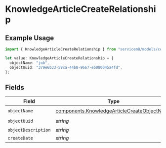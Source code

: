# KnowledgeArticleCreateRelationship

## Example Usage

```typescript
import { KnowledgeArticleCreateRelationship } from "servicem8/models/components";

let value: KnowledgeArticleCreateRelationship = {
  objectName: "job",
  objectUuid: "379e6b33-59ca-44b8-9667-eb080045a4fd",
};
```

## Fields

| Field                                                                                                      | Type                                                                                                       | Required                                                                                                   | Description                                                                                                |
| ---------------------------------------------------------------------------------------------------------- | ---------------------------------------------------------------------------------------------------------- | ---------------------------------------------------------------------------------------------------------- | ---------------------------------------------------------------------------------------------------------- |
| `objectName`                                                                                               | [components.KnowledgeArticleCreateObjectName](../../models/components/knowledgearticlecreateobjectname.md) | :heavy_check_mark:                                                                                         | N/A                                                                                                        |
| `objectUuid`                                                                                               | *string*                                                                                                   | :heavy_check_mark:                                                                                         | N/A                                                                                                        |
| `objectDescription`                                                                                        | *string*                                                                                                   | :heavy_minus_sign:                                                                                         | N/A                                                                                                        |
| `createDate`                                                                                               | *string*                                                                                                   | :heavy_minus_sign:                                                                                         | N/A                                                                                                        |